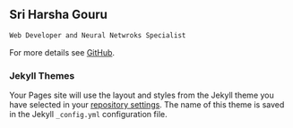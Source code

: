 ## Sri Harsha Gouru

```markdown
Web Developer and Neural Netwroks Specialist
```

For more details see [GitHub](https://github.com/harsha-gouru).

### Jekyll Themes

Your Pages site will use the layout and styles from the Jekyll theme you have selected in your [repository settings](https://github.com/harsha-gouru/harsha-gouru.github.io/settings/pages). The name of this theme is saved in the Jekyll `_config.yml` configuration file.


